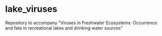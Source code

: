 # lake_viruses
 Repository to accompany "Viruses in Freshwater Ecosystems: Occurrence and fate in recreational lakes and drinking water sources"
